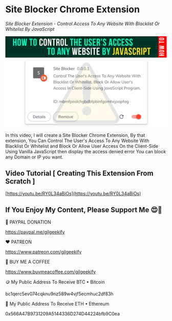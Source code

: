 # Site Blocker Chrome Extension

_Site Blocker Extension - Control Access To Any Website With Blacklist Or Whitelist By JavaScript_

![Thumbnail](https://raw.githubusercontent.com/saeedkohansal/Site-Blocker-Extension/main/Site%20Blocker%20Extension.png "Thumbnail")

In this video, I will create a Site Blocker Chrome Extension, By that extension, You Can Control The User's Access To Any Website With Blacklist Or Whitelist and Block Or Allow User Access On the Client-Side Using Vanilla JavaScript then display the access denied error You can block any Domain or IP you want.

## Video Tutorial [ Creating This Extension From Scratch ]
[https://youtu.be/RY0L34aBiOs](https://youtu.be/RY0L34aBiOs)

 

## If You Enjoy My Content, Please Support Me 😍🙏

💙 PAYPAL DONATION

https://paypal.me/gilgeekify

❤️ PATREON

https://www.patreon.com/gilgeekify

💛 BUY ME A COFFEE

https://www.buymeacoffee.com/gilgeekify

🪙 My Public Address To Receive BTC • Bitcoin

bc1qerc5ev074cqknu9nz589w4vjf5ecmhuc2df83h

🥈 My Public Address To Receive ETH • Ethereum

0x566A47B9731209A5144336D274D44224bfb9C0ea
